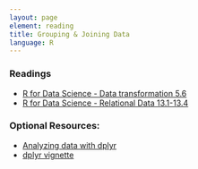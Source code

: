 ```yaml
---
layout: page
element: reading
title: Grouping & Joining Data
language: R
---
```


### Readings

* [R for Data Science - Data transformation 5.6](http://r4ds.had.co.nz/transform.html)
* [R for Data Science - Relational Data 13.1-13.4](http://r4ds.had.co.nz/relational-data.html)

### Optional Resources:
 
* [Analyzing data with dplyr](http://www.datacarpentry.org/R-ecology-lesson/03-dplyr.html)
* [dplyr vignette](https://cran.r-project.org/web/packages/dplyr/vignettes/dplyr.html)
